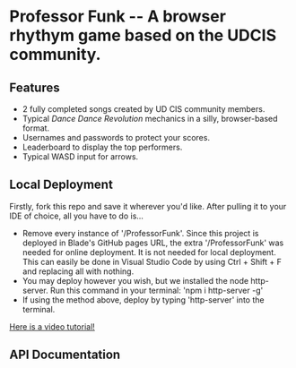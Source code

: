 # Professor Funk -- A browser rhythym game based on the UDCIS community.
## Features
- 2 fully completed songs created by UD CIS community members.
- Typical _Dance Dance Revolution_ mechanics in a silly, browser-based format.
- Usernames and passwords to protect your scores.
- Leaderboard to display the top performers.
- Typical WASD input for arrows.

## Local Deployment
Firstly, fork this repo and save it wherever you'd like. After pulling it to your IDE of choice, all you have to do is...
- Remove every instance of '/ProfessorFunk'. Since this project is deployed in Blade's GitHub pages URL, the extra '/ProfessorFunk' was needed for online deployment. It is not needed for local deployment. This can easily be done in Visual Studio Code by using Ctrl + Shift + F and replacing all with nothing.
- You may deploy however you wish, but we installed the node http-server. Run this command in your terminal: 'npm i http-server -g'
- If using the method above, deploy by typing 'http-server' into the terminal.

<a href="https://drive.google.com/file/d/1zZzjrMhaQImmhy6JgRUY5S5u-RUiQOKQ/view?usp=drive_link" target="_blank">Here is a video tutorial!</a>

## API Documentation

